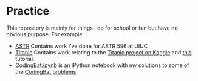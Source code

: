 # Practice

This repository is mainly for things I do for school or fun but have no obvious purpose. For example:

* [ASTR](https://github.com/dkmehrmann/Practice/tree/master/ASTR) Contains work I've done for ASTR 596 at UIUC
* [Titanic](https://github.com/dkmehrmann/Practice/tree/master/Titanic) Contains work relating to the [Titanic project on Kaggle](https://www.kaggle.com/c/titanic) and [this](http://trevorstephens.com/post/72916401642/titanic-getting-started-with-r) tutorial.
* [CodingBat.ipynb](https://github.com/dkmehrmann/Practice/blob/master/CodingBat.ipynb) is an iPython notebook with my solutions to some of the [CodingBat problems](http://codingbat.com/python) 
